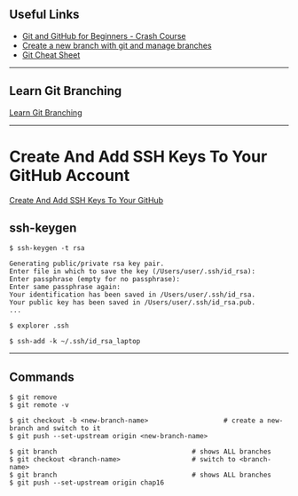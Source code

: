 
## Useful Links

* [Git and GitHub for Beginners - Crash Course](https://www.youtube.com/watch?v=RGOj5yH7evk)
* [Create a new branch with git and manage branches](https://github.com/Kunena/Kunena-Forum/wiki/Create-a-new-branch-with-git-and-manage-branches)
* [Git Cheat Sheet](https://amanchadha.com/projects/cheatsheets/Git_Cheatsheet_AmanChadha.pdf)

***

## Learn Git Branching

[Learn Git Branching](https://learngitbranching.js.org)

***

# Create And Add SSH Keys To Your GitHub Account

[Create And Add SSH Keys To Your GitHub](https://www.youtube.com/watch?v=itU8KBuE8jk)

## ssh-keygen

```
$ ssh-keygen -t rsa
```

```
Generating public/private rsa key pair.
Enter file in which to save the key (/Users/user/.ssh/id_rsa):
Enter passphrase (empty for no passphrase):
Enter same passphrase again:
Your identification has been saved in /Users/user/.ssh/id_rsa.
Your public key has been saved in /Users/user/.ssh/id_rsa.pub.
...
```

```
$ explorer .ssh
```

```
$ ssh-add -k ~/.ssh/id_rsa_laptop
```

***

## Commands

```
$ git remove
$ git remote -v

$ git checkout -b <new-branch-name>                   # create a new-branch and switch to it
$ git push --set-upstream origin <new-branch-name>

$ git branch                                  # shows ALL branches
$ git checkout <branch-name>                  # switch to <branch-name>
$ git branch                                  # shows ALL branches
$ git push --set-upstream origin chap16
```
